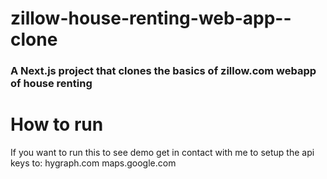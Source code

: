 # zillow-house-renting-web-app--clone
<h3>A Next.js project that clones the basics of zillow.com webapp of house renting </h3>

<h1>How to run</h1>

<p>If you want to run this to see demo get in contact with me to setup the api keys to:
hygraph.com
maps.google.com</p>

